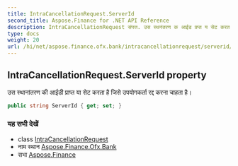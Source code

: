 ```yaml
---
title: IntraCancellationRequest.ServerId
second_title: Aspose.Finance for .NET API Reference
description: IntraCancellationRequest संपत्त. उस स्थनंतरण क आईड प्रप्त य सेट करत है जसे उपयगकर्त रद्द करन चहत है
type: docs
weight: 20
url: /hi/net/aspose.finance.ofx.bank/intracancellationrequest/serverid/
---
```

## IntraCancellationRequest.ServerId property

उस स्थानांतरण की आईडी प्राप्त या सेट करता है जिसे उपयोगकर्ता रद्द करना चाहता है।

```csharp
public string ServerId { get; set; }
```

### यह सभी देखें

* class [IntraCancellationRequest](../)
* नाम स्थान [Aspose.Finance.Ofx.Bank](../../intracancellationrequest/)
* सभा [Aspose.Finance](../../../)


